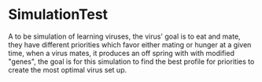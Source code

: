 # SimulationTest
A to be simulation of learning viruses, the virus' goal is to eat and mate, they have different priorities which favor either mating or hunger at a given time, when a virus mates, it produces an off spring with with modified "genes", the goal is for this simulation to find the best profile for priorities to create the most optimal virus set up.
